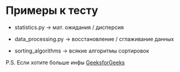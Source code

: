 # Примеры к тесту
* statistics.py -> мат. ожидания / дисперсия

* data_processing.py -> восстановление / сглаживание данных

* sorting_algorithms -> всякие алгоритмы сортировок


P.S. Если хотите больше инфы [GeeksforGeeks](https://www.geeksforgeeks.org/)

